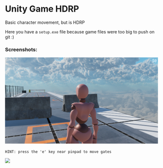 # Unity Game HDRP
Basic character movement, but is HDRP

Here you have a ```setup.exe``` file because game files were too big to push on git :)

<h3>Screenshots:</h3>
<img src="https://github.com/MrGrizz11/UnityGameHDRP/blob/main/1.png">

```HINT: press the 'e' key near pinpad to move gates```

<img src="https://github.com/MrGrizz11/UnityGameHDRP/blob/main/2.png">
